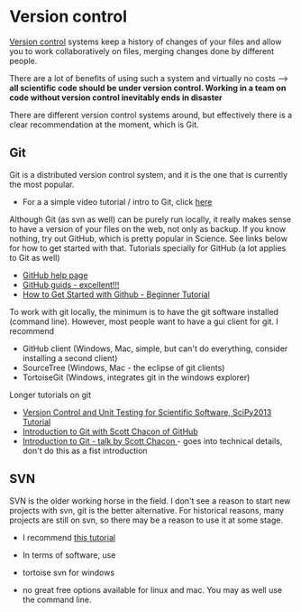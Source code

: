 # Version control 

[Version control](http://en.wikipedia.org/wiki/Revision_control) systems keep a history of changes of your files and allow you to work collaboratively on files, merging changes done by different people. 

There are a lot of benefits of using such a system and virtually no costs --> **all scientific code should be under version control. Working in a team on code without version control inevitably ends in disaster**

There are different version control systems around, but effectively there is a clear recommendation at the moment, which is Git. 

## Git 

Git is a distributed version control system, and it is the one that is currently the most popular. 

* For a a simple video tutorial / intro to Git, click [here](http://www.youtube.com/watch?feature=player_embedded&v=Y9XZQO1n_7c)

Although Git (as svn as well) can be purely run locally, it really makes sense to have a version of your files on the web, not only as backup. If you know nothing, try out GitHub, which is pretty popular in Science. See links below for how to get started with that. Tutorials specially for GitHub (a lot applies to Git as well)

* [GitHub help page](https://help.github.com/)
* [GitHub guids - excellent!!!](https://guides.github.com/)
* [How to Get Started with Github - Beginner Tutorial ](http://www.youtube.com/watch?v=73I5dRucCds)

To work with git locally, the minimum is to have the git software installed (command line). However, most people want to have a gui client for git. I recommend 

* GitHub client (Windows, Mac, simple, but can't do everything, consider installing a second client)
* SourceTree (Windows, Mac - the eclipse of git clients)
* TortoiseGit (Windows, integrates git in the windows explorer)

Longer tutorials on git

* [Version Control and Unit Testing for Scientific Software, SciPy2013 Tutorial](http://www.youtube.com/watch?v=T0BE9ApIegc)
* [Introduction to Git with Scott Chacon of GitHub](http://www.youtube.com/watch?v=ZDR433b0HJY)
* [Introduction to Git - talk by Scott Chacon ](http://www.youtube.com/watch?v=xbLVvrb2-fY) - goes into technical details, don't do this as a fist introduction


## SVN

SVN is the older working horse in the field. I don't see a reason to start new projects with svn, git is the better alternative. For historical reasons, many projects are still on svn, so there may be a reason to use it at some stage.

* I recommend [this tutorial](http://svnbook.red-bean.com/)

* In terms of software, use
 * tortoise svn for windows
 * no great free options available for linux and mac. You may as well use the command line. 

